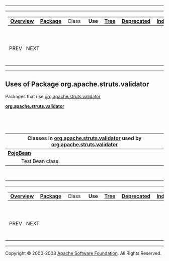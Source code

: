 ------------------------------------------------------------------------

<span id="navbar_top"></span> [](#skip-navbar_top "Skip navigation links")

<table>
<colgroup>
<col width="50%" />
<col width="50%" />
</colgroup>
<tbody>
<tr class="odd">
<td align="left"><span id="navbar_top_firstrow"></span>
<table>
<tbody>
<tr class="odd">
<td align="left"><a href="../../../../overview-summary.html.md"><strong>Overview</strong></a> </td>
<td align="left"><a href="package-summary.html.md"><strong>Package</strong></a> </td>
<td align="left">Class </td>
<td align="left"> <strong>Use</strong> </td>
<td align="left"><a href="package-tree.html.md"><strong>Tree</strong></a> </td>
<td align="left"><a href="../../../../deprecated-list.html.md"><strong>Deprecated</strong></a> </td>
<td align="left"><a href="../../../../index-all.html.md"><strong>Index</strong></a> </td>
<td align="left"><a href="../../../../help-doc.html.md"><strong>Help</strong></a> </td>
</tr>
</tbody>
</table></td>
<td align="left"></td>
</tr>
<tr class="even">
<td align="left"> PREV   NEXT</td>
<td align="left"><a href="../../../../index.html.md?org/apache/struts/validator/package-use.html"><strong>FRAMES</strong></a>    <a href="package-use.html"><strong>NO FRAMES</strong></a>    
<a href="../../../../allclasses-noframe.html.md"><strong>All Classes</strong></a></td>
</tr>
</tbody>
</table>

<span id="skip-navbar_top"></span>

------------------------------------------------------------------------

**Uses of Package
 org.apache.struts.validator**
------------------------------

Packages that use [org.apache.struts.validator](../../../../org/apache/struts/validator/package-summary.html.md)

[**org.apache.struts.validator**](#org.apache.struts.validator)

  

 

<span id="org.apache.struts.validator"></span>

| Classes in [org.apache.struts.validator](../../../../org/apache/struts/validator/package-summary.html.md) used by [org.apache.struts.validator](../../../../org/apache/struts/validator/package-summary.html) |
|------------------------------------------------------------------------------------------------------------------------------------------------------------------------------------------------------------|
| **[**PojoBean**](../../../../org/apache/struts/validator/class-use/PojoBean.html.md#org.apache.struts.validator)**                                                                                            
            Test Bean class.                                                                                                                                                                                 |

 

------------------------------------------------------------------------

<span id="navbar_bottom"></span> [](#skip-navbar_bottom "Skip navigation links")

<table>
<colgroup>
<col width="50%" />
<col width="50%" />
</colgroup>
<tbody>
<tr class="odd">
<td align="left"><span id="navbar_bottom_firstrow"></span>
<table>
<tbody>
<tr class="odd">
<td align="left"><a href="../../../../overview-summary.html.md"><strong>Overview</strong></a> </td>
<td align="left"><a href="package-summary.html.md"><strong>Package</strong></a> </td>
<td align="left">Class </td>
<td align="left"> <strong>Use</strong> </td>
<td align="left"><a href="package-tree.html.md"><strong>Tree</strong></a> </td>
<td align="left"><a href="../../../../deprecated-list.html.md"><strong>Deprecated</strong></a> </td>
<td align="left"><a href="../../../../index-all.html.md"><strong>Index</strong></a> </td>
<td align="left"><a href="../../../../help-doc.html.md"><strong>Help</strong></a> </td>
</tr>
</tbody>
</table></td>
<td align="left"></td>
</tr>
<tr class="even">
<td align="left"> PREV   NEXT</td>
<td align="left"><a href="../../../../index.html.md?org/apache/struts/validator/package-use.html"><strong>FRAMES</strong></a>    <a href="package-use.html"><strong>NO FRAMES</strong></a>    
<a href="../../../../allclasses-noframe.html.md"><strong>All Classes</strong></a></td>
</tr>
</tbody>
</table>

<span id="skip-navbar_bottom"></span>

------------------------------------------------------------------------

Copyright © 2000-2008 [Apache Software Foundation](http://www.apache.org/). All Rights Reserved.
